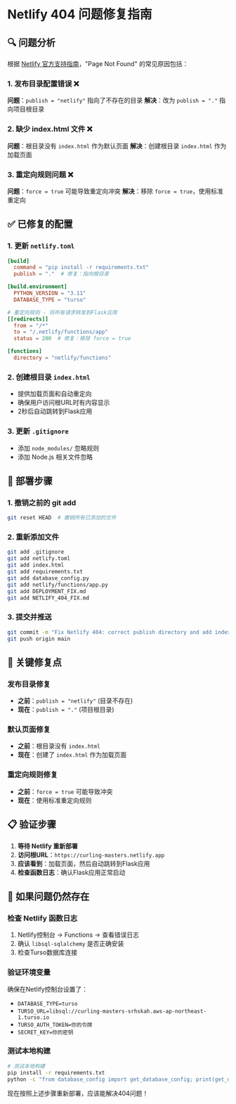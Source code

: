 # Netlify 404 问题修复指南

## 🔍 问题分析

根据 [Netlify 官方支持指南](https://answers.netlify.com/t/support-guide-i-ve-deployed-my-site-but-i-still-see-page-not-found/125)，"Page Not Found" 的常见原因包括：

### 1. 发布目录配置错误 ❌
**问题**：`publish = "netlify"` 指向了不存在的目录
**解决**：改为 `publish = "."` 指向项目根目录

### 2. 缺少 index.html 文件 ❌
**问题**：根目录没有 `index.html` 作为默认页面
**解决**：创建根目录 `index.html` 作为加载页面

### 3. 重定向规则问题 ❌
**问题**：`force = true` 可能导致重定向冲突
**解决**：移除 `force = true`，使用标准重定向

## ✅ 已修复的配置

### 1. 更新 `netlify.toml`
```toml
[build]
  command = "pip install -r requirements.txt"
  publish = "."  # 修复：指向根目录

[build.environment]
  PYTHON_VERSION = "3.11"
  DATABASE_TYPE = "turso"

# 重定向规则 - 将所有请求转发到Flask应用
[[redirects]]
  from = "/*"
  to = "/.netlify/functions/app"
  status = 200  # 修复：移除 force = true

[functions]
  directory = "netlify/functions"
```

### 2. 创建根目录 `index.html`
- 提供加载页面和自动重定向
- 确保用户访问根URL时有内容显示
- 2秒后自动跳转到Flask应用

### 3. 更新 `.gitignore`
- 添加 `node_modules/` 忽略规则
- 添加 Node.js 相关文件忽略

## 🚀 部署步骤

### 1. 撤销之前的 git add
```bash
git reset HEAD  # 撤销所有已添加的文件
```

### 2. 重新添加文件
```bash
git add .gitignore
git add netlify.toml
git add index.html
git add requirements.txt
git add database_config.py
git add netlify/functions/app.py
git add DEPLOYMENT_FIX.md
git add NETLIFY_404_FIX.md
```

### 3. 提交并推送
```bash
git commit -m "Fix Netlify 404: correct publish directory and add index.html"
git push origin main
```

## 🔧 关键修复点

### 发布目录修复
- **之前**：`publish = "netlify"` (目录不存在)
- **现在**：`publish = "."` (项目根目录)

### 默认页面修复
- **之前**：根目录没有 `index.html`
- **现在**：创建了 `index.html` 作为加载页面

### 重定向规则修复
- **之前**：`force = true` 可能导致冲突
- **现在**：使用标准重定向规则

## 📋 验证步骤

1. **等待 Netlify 重新部署**
2. **访问根URL**：`https://curling-masters.netlify.app`
3. **应该看到**：加载页面，然后自动跳转到Flask应用
4. **检查函数日志**：确认Flask应用正常启动

## 🚨 如果问题仍然存在

### 检查 Netlify 函数日志
1. Netlify控制台 → Functions → 查看错误日志
2. 确认 `libsql-sqlalchemy` 是否正确安装
3. 检查Turso数据库连接

### 验证环境变量
确保在Netlify控制台设置了：
- `DATABASE_TYPE=turso`
- `TURSO_URL=libsql://curling-masters-srhskah.aws-ap-northeast-1.turso.io`
- `TURSO_AUTH_TOKEN=你的令牌`
- `SECRET_KEY=你的密钥`

### 测试本地构建
```bash
# 测试本地构建
pip install -r requirements.txt
python -c "from database_config import get_database_config; print(get_database_config())"
```

现在按照上述步骤重新部署，应该能解决404问题！
